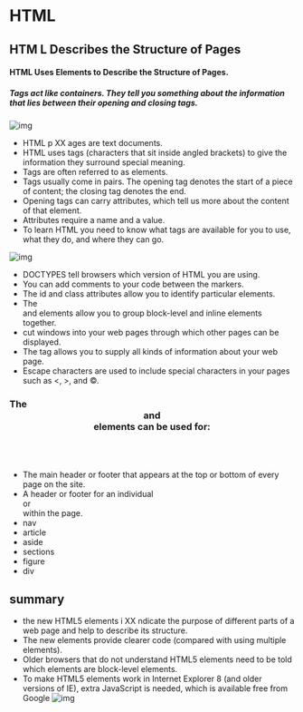 # HTML 
## HTM L Describes the Structure of Pages
 
 #### HTML Uses Elements to Describe the Structure of Pages.

 ##### Tags act like containers. They tell you something about the information that lies between their opening and closing tags.

 ![img](https://d2uusema5elisf.cloudfront.net/courses/30-days-of-webdev/day-07/public/assets/table-3.png)

 
* HTML p XX ages are text documents.
* HTML uses tags (characters that sit inside angled brackets) to give the information they surround special meaning.
* Tags are often referred to as elements.
* Tags usually come in pairs. The opening tag denotes the start of a piece of content; the closing tag denotes the end.
* Opening tags can carry attributes, which tell us more about the content of that element.
* Attributes require a name and a value.
* To learn HTML you need to know what tags are available for you to use, what they do, and where they can go.

![img](https://uplandsoftware.com/postup/wp-content/uploads/sites/35/2019/07/symbol-chart.png)

- DOCTYPES tell browsers which version of HTML you are using.
- You can add comments to your code between the <!-- and --> markers.
- The id and class attributes allow you to identify particular elements.
- The <div> and <span> elements allow you to group block-level and inline elements together.
- <iframes> cut windows into your web pages through which other pages can be displayed.
- The <meta> tag allows you to supply all kinds of information about your web page.
- Escape characters are used to include special characters in your pages such as <, >, and ©.

### The <header> and <footer> elements can be used for:
- The main header or footer that appears at the top or bottom of every page on the site.
- A header or footer for an individual <article> or <section> within the page.
- nav
- article 
- aside
- sections
- figure 
- div


## summary
- the new HTML5 elements i XX ndicate the purpose of different parts of a web page and help to describe its structure.
- The new elements provide clearer code (compared with using multiple <div> elements).
- Older browsers that do not understand HTML5 elements need to be told which elements are block-level elements.
- To make HTML5 elements work in Internet Explorer 8 (and older versions of IE), extra JavaScript is needed, which is available free from Google
![img](https://i.pinimg.com/originals/c3/de/24/c3de24c8c79004b349f12052f76d70b0.png)
